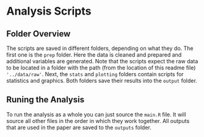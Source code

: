 # Analysis Scripts

## Folder Overview
The scripts are saved in different folders, depending on what they do.
The first one is the `prep` folder.
Here the data is cleaned and prepared and additional variables are generated.
Note that the scripts expect the raw data to be located in a folder with the path (from the location of this readme file) `'../data/raw'`.
Next, the `stats` and `plotting` folders contain scripts for statistics and graphics.
Both folders save their results into the `output` folder.

## Runing the Analysis
To run the analysis as a whole you can just source the `main.R` file.
It will source all other files in the order in which they work together.
All outputs that are used in the paper are saved to the `outputs` folder.
